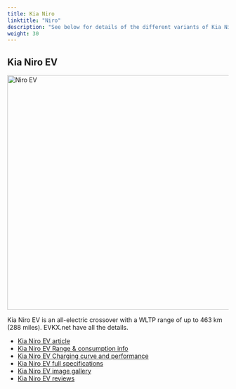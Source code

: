 ```yaml
---
title: Kia Niro
linktitle: "Niro"
description: "See below for details of the different variants of Kia Niro"
weight: 30
---
```

## Kia Niro EV

<a href="/models/kia/niro/niro_ev/"><img src="https://media.evkx.net/multimedia/models/kia/niro/niro_ev/main_1_st.jpg" width="800" height="533" alt="Niro EV" ></a>

Kia Niro EV is an all-electric crossover with a WLTP range of up to 463 km (288 miles). EVKX.net have all the details. 

- [Kia Niro EV article](/models/kia/niro/niro_ev/)
- [Kia Niro EV Range & consumption info](/models/kia/niro/niro_ev/rangeandconsumption)
- [Kia Niro EV Charging curve and performance](/models/kia/niro/niro_ev/chargingcurve)
- [Kia Niro EV full specifications](/models/kia/niro/niro_ev/specifications)
- [Kia Niro EV image gallery](/models/kia/niro/niro_ev/gallery)
- [Kia Niro EV reviews](/models/kia/niro/niro_ev/reviews)

